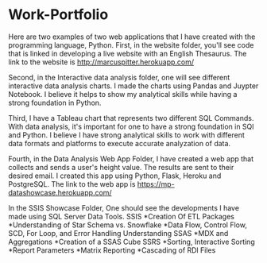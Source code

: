 # Work-Portfolio
Here are two examples of two web applications that I have created with the programming language, Python. First, in the website folder, you'll see code that is linked in developing a live website with an English Thesaurus. The link to the website is http://marcuspitter.herokuapp.com/


Second, in the Interactive data analysis folder, one will see different interactive data analysis charts. I made the charts using Pandas and Juypter Notebook. I believe it helps to show my analytical skills while having a strong foundation in Python.


Third, I have a Tableau chart that represents two different SQL Commands. With data analysis, it's important for one to have a strong foundation in SQl and Python. I believe I have strong analytical skills to work with different data formats and platforms to execute accurate analyzation of data.

Fourth, in the Data Analysis Web App Folder, I have created a web app that collects and sends a user's height value. The results are sent to their desired email. I created this app using Python, Flask, Heroku and PostgreSQL. The link to the web app is https://mp-datashowcase.herokuapp.com/

In the SSIS Showcase Folder, One should see the developments I have made using SQL Server Data Tools.
  SSIS 
      *Creation Of ETL Packages
      *Understanding of Star Schema vs. Snowflake
      *Data Flow, Control Flow, SCD, For Loop, and Error Handling Understanding
  SSAS
      *MDX and Aggregations
      *Creation of a SSAS Cube
  SSRS
      *Sorting, Interactive Sorting
      *Report Parameters
      *Matrix Reporting
      *Cascading of RDl Files
